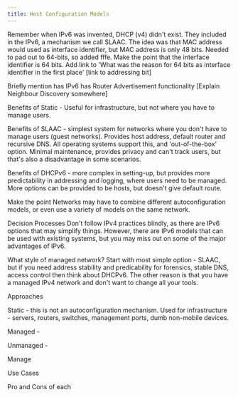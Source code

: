 ```yaml
---
title: Host Configuration Models
---
```

Remember when IPv6 was invented, DHCP (v4) didn't exist. They included in the IPv6, a mechanism we call SLAAC. The idea was that MAC address would used as interface identifier, but MAC address is only 48 bits. Needed to pad out to 64-bits, so added fffe. 
Make the point that the interface identifier is 64 bits. Add link to 'What was the reason for 64 bits as interface identifier in the first place' [link to addressing bit]

Briefly mention has IPv6 has Router Advertisement functionality [Explain Neighbour Discovery somewhere]

Benefits of Static - Useful for infrastructure, but not where you have to manage users.

Benefits of SLAAC - simplest system for networks where you don't have to manage users (guest networks). Provides host address, default router and recursive DNS. All operating systems support this, and 'out-of-the-box' option. Minimal maintenance, provides privacy and can't track users, but that's also a disadvantage in some scenarios.

Benefits of DHCPv6 - more complex in setting-up, but provides more predictability in addressing and logging, where users need to be managed. More options can be provided to be hosts, but doesn't give default route.

Make the point Networks may have to combine different autoconfiguration models, or even use a variety of models on the same network.

Decision Processes
Don't follow IPv4 practices blindly, as there are IPv6 options that may simplify things. However, there are IPv6 models that can be used with existing systems, but you may miss out on some of the major advantages of IPv6.

What style of managed network? Start with most simple option - SLAAC, but if you need address stability and predicability for forensics, stable DNS, access control then think about DHCPv6. The other reason is that you have a managed IPv4 network and don't want to change all your tools.

Approaches

Static - this is not an autoconfiguration mechanism. Used for infrastructure - servers, routers, switches, management ports, dumb non-mobile devices.

Managed - 

Unmanaged - 

Manage






Use Cases





Pro and Cons of each
